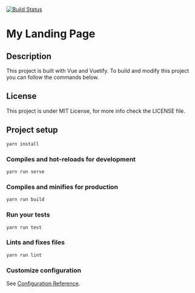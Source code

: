 [![Build Status](https://travis-ci.org/lays147/home.svg?branch=master)](https://travis-ci.org/lays147/home)
# My Landing Page

## Description

This project is built with Vue and Vuetify.
To build and modify this project you can follow the commands below.

## License

This project is under MIT License, for more info check the LICENSE file.

## Project setup
```
yarn install
```

### Compiles and hot-reloads for development
```
yarn run serve
```

### Compiles and minifies for production
```
yarn run build
```

### Run your tests
```
yarn run test
```

### Lints and fixes files
```
yarn run lint
```

### Customize configuration
See [Configuration Reference](https://cli.vuejs.org/config/).
